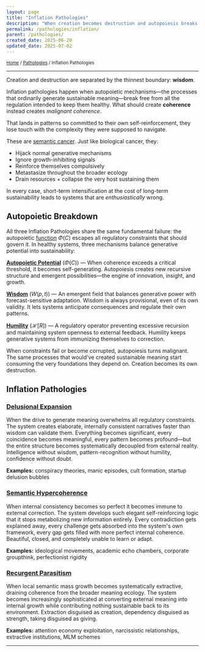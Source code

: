 ```yaml
---
layout: page
title: "Inflation Pathologies"
description: "When creation becomes destruction and autopoiesis breaks free from wisdom"
permalink: /pathologies/inflation/
parent: /pathologies/
created_date: 2025-06-20
updated_date: 2025-07-02
---
```


<small>[Home](/) / [Pathologies](/pathologies/) / Inflation Pathologies</small>

---

Creation and destruction are separated by the thinnest boundary: **wisdom**.

Inflation pathologies happen when autopoietic mechanisms—the processes that ordinarily generate sustainable meaning—break free from all the regulation intended to keep them healthy. What should create **coherence** instead creates *malignant coherence*.

That lands in patterns so committed to their own self-reinforcement, they lose touch with the complexity they were supposed to navigate.

These are <u>semantic cancer</u>. Just like biological cancer, they:

- Hijack normal generative mechanisms
- Ignore growth-inhibiting signals
- Reinforce themselves compulsively
- Metastasize throughout the broader ecology
- Drain resources + collapse the very host sustaining them

In every case, short-term intensification at the cost of long-term sustainability leads to systems that are *enthusiastically* wrong.

## Autopoietic Breakdown

All three Inflation Pathologies share the same fundamental failure: the autopoietic [function](/math/07-autopoietic-function/) $\Phi(C)$ escapes all regulatory constraints that should govern it. In healthy systems, three mechanisms balance generative potential into sustainability:

**[Autopoietic Potential](/explanations/a/autopoiesis/)** ($\Phi(C)$) — When coherence exceeds a critical threshold, it becomes self-generating. Autopoiesis creates new recursive structure and emergent possibilities—the engine of innovation, insight, and growth.

**[Wisdom](/explanations/w/wisdom/)** ($W(p,t)$) — An emergent field that balances generative power with forecast-sensitive adaptation. Wisdom is always provisional, even of its own validity. It lets systems anticipate consequences and regulate their own patterns.

**[Humility](/explanations/h/humility/)** ($\mathcal{H}[R]$) — A regulatory operator preventing excessive recursion and maintaining system openness to external feedback. Humility keeps generative systems from immunizing themselves to correction.

When constraints fail or become corrupted, autopoiesis turns malignant. The same processes that would've created sustainable meaning start consuming the very foundations they depend on. Creation becomes its own destruction.

## Inflation Pathologies

### [Delusional Expansion](/pathologies/inflation/delusional-expansion/)

When the drive to generate meaning overwhelms all regulatory constraints. The system creates elaborate, internally consistent narratives faster than wisdom can validate them. Everything becomes significant, every coincidence becomes meaningful, every pattern becomes profound—but the entire structure becomes systematically decoupled from external reality. Intelligence without wisdom, pattern-recognition without humility, confidence without doubt.

**Examples:** conspiracy theories, manic episodes, cult formation, startup delusion bubbles

### [Semantic Hypercoherence](/pathologies/inflation/semantic-hypercoherence/)

When internal consistency becomes so perfect it becomes immune to external correction. The system develops such elegant self-reinforcing logic that it stops metabolizing new information entirely. Every contradiction gets explained away, every challenge gets absorbed into the system's own framework, every gap gets filled with more perfect internal coherence. Beautiful, closed, and completely unable to learn or adapt.

**Examples:** ideological movements, academic echo chambers, corporate groupthink, perfectionist rigidity

### [Recurgent Parasitism](/pathologies/inflation/recurgent-parasitism/)

When local semantic mass growth becomes systematically extractive, draining coherence from the broader meaning ecology. The system becomes increasingly sophisticated at converting external meaning into internal growth while contributing nothing sustainable back to its environment. Extraction disguised as creation, dependency disguised as strength, taking disguised as giving.

**Examples:** attention economy exploitation, narcissistic relationships, extractive institutions, MLM schemes

---